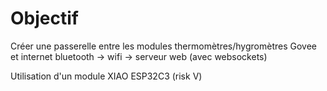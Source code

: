 # Objectif

Créer une passerelle entre les modules thermomètres/hygromètres Govee et internet 
bluetooth -> wifi -> serveur web (avec websockets)

Utilisation d'un module XIAO ESP32C3 (risk V)
